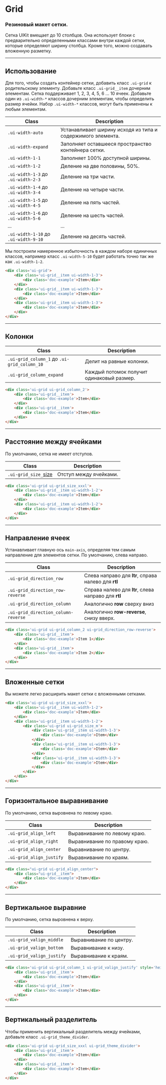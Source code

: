 <!--
docs/layout/grid|3
-->

# Grid

### Резиновый макет сетки.

Cетка UIKit вмещает до 10 столбцов. Она использует блоки с предварительно определенными классами внутри каждой сетки, которые определяют ширину столбца. Кроме того, можно создавать вложенную разметку.

---

## Использование

Для того, чтобы создать контейнер сетки, добавить класс `.ui-grid`  к родительскому элементу. Добавьте класс `.ui-grid__item` дочерним элементам. Сетка поддерживает 1, 2, 3, 4, 5, 6 ... 10 ячеек. Добавьте один из `.ui-width-*`  классов дочерним элементам, чтобы определить размер ячейки. Набор `.ui-width-*`  классов, могут быть применены к любым элементам.

|                  Class                 |            Description                                      |
|----------------------------------------|-------------------------------------------------------------|
|  `.ui-width-auto`                      | Устанавливает ширину исходя из типа и содержимого элемента. |
|  `.ui-width-expand`                    | Заполняет оставшееся пространство контейнера сетки.         |
|  `.ui-width-1-1`                       | Заполняет 100% доступной ширины.                            |
|  `.ui-width-1-2`                       | Деление на две половины, 50%.                               |
|  `.ui-width-1-3` до `.ui-width-2-3`    | Деление на три части.                                       |
|  `.ui-width-1-4` до `.ui-width-3-4`    | Деление на четыре части.                                    |
|  `.ui-width-1-5` до `.ui-width-4-5`    | Деление на пять частей.                                     |
|  `.ui-width-1-6` до `.ui-width-5-6`    | Деление на шесть частей.                                    |
|  ...                                   | ...                                                         |
|  `.ui-width-1-10` до `.ui-width-9-10`  | Деление на десять частей.                                   |

Мы построили намеренное избыточность в каждом наборе единичных классов, например класс `.ui-width-5-10`  будет работать точно так же как `.ui-width-1-2`.

``` html
<div class='ui-grid'>
    <div class='ui-grid__item ui-width-1-3'>
        <div class='doc-example'>Item</div>
    </div>
    <div class='ui-grid__item ui-width-1-3'>
        <div class='doc-example'>Item</div>
    </div>
    <div class='ui-grid__item ui-width-1-3'>
        <div class='doc-example'>Item</div>
    </div>
</div>
```

---

## Колонки

|                    Class                    |                 Description               |
|---------------------------------------------|-------------------------------------------|
| `.ui-grid_column_1` до `.ui-grid_column_10` | Делит на равные колонки.                  |
| `.ui-grid_column_expand`                    | Каждый потомок получит одинаковый размер. |

``` html
<div class='ui-grid ui-grid_column_2'>
    <div class='ui-grid__item'>
        <div class='doc-example'>Item</div>
    </div>
    <div class='ui-grid__item'>
        <div class='doc-example'>Item</div>
    </div>
</div>
```

---

## Расстояние между ячейками

По умолчанию, сетка не имеет отступов.

|         Class         |         Description         |
|-----------------------|-----------------------------|
|  `.ui-grid_size_`[size](docs/base/sizes.html)  | Отступ между ячейками.  |

``` html
<div class='ui-grid ui-grid_size_xxxl'>
    <div class='ui-grid__item ui-width-1-2'>
        <div class='doc-example'>Item</div>
    </div>
    <div class='ui-grid__item ui-width-1-2'>
        <div class='doc-example'>Item</div>
    </div>
</div>
```

---

## Направление ячеек

Устанавливает главную ось `main-axis`, определяя тем самым направление для элементов сетки. По умолчанию, слева направо.

|         Class         |         Description         |
|-----------------------|-----------------------------|
|  `.ui-grid_direction_row`            | Cлева направо для **ltr**, справа налево для **rtl**  |
|  `.ui-grid_direction_row-reverse`    | Cправа налево для **ltr**, слева направо для **rtl**  |
|  `.ui-grid_direction_column`         | Aналогично **row** сверху вниз  |
|  `.ui-grid_direction_column-reverse` | Aналогично **row-reverse**, снизу вверх.  |

``` html
<div class='ui-grid ui-grid_column_2 ui-grid_direction_row-reverse'>
    <div class='ui-grid__item'>
        <div class='doc-example'>Item 1</div>
    </div>
    <div class='ui-grid__item'>
        <div class='doc-example'>Item 2</div>
    </div>
</div>
```

---

## Вложенные сетки

Вы можете легко расширить макет сетки с вложенными сетками.

``` html
<div class='ui-grid ui-grid_size_xxxl'>
    <div class='ui-grid__item ui-width-1-2'>
        <div class='doc-example'>Item</div>
    </div>
    <div class='ui-grid__item ui-width-1-2'>
        <div class='ui-grid ui-grid_size_m'>
            <div class='ui-grid__item ui-width-1-3'>
                <div class='doc-example'>Item</div>
            </div>
            <div class='ui-grid__item ui-width-1-3'>
                <div class='doc-example'>Item</div>
            </div>
            <div class='ui-grid__item ui-width-1-3'>
                <div class='doc-example'>Item</div>
            </div>
        </div>
    </div>
</div>
```

---

## Горизонтальное выравнивание

По умолчанию, сетка выровнена по левому краю.

|           Class           |          Description          |
|---------------------------|-------------------------------|
|  `.ui-grid_align_left`    | Выравнивание по левому краю. |
|  `.ui-grid_align_right`   | Выравнивание по правому краю. |
|  `.ui-grid_align_center`  | Выравнивание по центру.       |
|  `.ui-grid_align_justify` | Выравнивание по краям.        |

``` html
<div class="ui-grid ui-grid_align_center">
    <div class="ui-grid__item">
        <div class='doc-example'>Item</div>
    </div>
</div>
```

---

## Вертикальное выравние

По умолчанию, сетка выровнена к верху.

|           Class            |        Description      |
|----------------------------|-------------------------|
|  `.ui-grid_valign_middle`  | Выравнивание по центру. |
|  `.ui-grid_valign_bottom`  | Выравнивание к низу.    |
|  `.ui-grid_valign_justify` | Выравнивание к краям.   |

``` html
<div class='ui-grid ui-grid_column_1 ui-grid_valign_justify' style='height: 200px'>
    <div class='ui-grid__item'>
        <div class='doc-example'>Item</div>
    </div>
    <div class='ui-grid__item'>
        <div class='doc-example'>Item</div>
    </div>
</div>
```

---

## Вертикальный разделитель

Чтобы применить вертикальный разделитель между ячейками, добавьте класс `.ui-grid_theme_divider`.

``` html
<div class='ui-grid ui-grid_size_xxxl ui-grid_theme_divider'>
    <div class='ui-grid__item'>
        <div class='doc-example'>Item</div>
    </div>
    <div class='ui-grid__item'>
        <div class='doc-example'>Item</div>
    </div>
</div>
```

